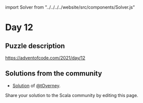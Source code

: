 import Solver from "../../../../website/src/components/Solver.js"

# Day 12

## Puzzle description

https://adventofcode.com/2021/day/12

## Solutions from the community

- [Solution](https://github.com/tOverney/AdventOfCode2021/blob/main/src/main/scala/ch/overney/aoc/day12/) of [@tOverney](https://github.com/tOverney).

Share your solution to the Scala community by editing this page.
